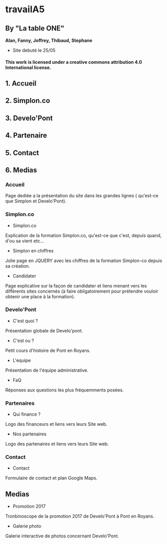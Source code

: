# travailA5
## By "La table ONE"

**Alan, Fanny, Joffrey, Thibaud, Stephane**

* Site debuté le 25/05
#### This work is licensed under a creative commons attribution 4.0 International license.

## 1. Accueil
## 2. Simplon.co
## 3. Develo'Pont
## 4. Partenaire
## 5. Contact
## 6. Medias

### **Accueil**

Page dediée a la présentation du site dans les grandes lignes ( qu'est-ce que Simplon et Develo'Pont).

### **Simplon.co**

* Simplon.co

Explication de la formation Simplon.co, qu'est-ce que c'est, depuis quand, d'ou sa vient etc... 

* Simplon en chiffres

Jolie page en JQUERY avec les chiffres de la formation Simplon-co depuis sa création. 

* Candidater

Page explicative sur la façon de candidater et liens menant vers les différents sites concernés (à faire obligatoirement pour 
prétendre vouloir obtenir une place à la formation). 

### **Develo'Pont**

* C'est quoi ?

Présentation globale de Develo'pont.

* C'est ou ?

Petit cours d'histoire de Pont en Royans.

* L'equipe

Présentation de l'équipe administrative.

* FaQ

Réponses aux questions les plus fréquemments posées.

### **Partenaires**

* Qui finance ?

Logo des financeurs et liens vers leurs Site web.

* Nos partenaires

Logo des partenaires et liens vers leurs Site web.


### **Contact**

* Contact

Formulaire de contact et plan Google Maps.

## **Medias**

* Promotion 2017

Tronbinoscope de la promotion 2017 de Develo'Pont à Pont en Royans.

* Galerie photo

Galerie interactive de photos concernant Develo'Pont.

